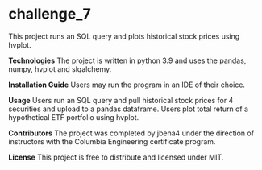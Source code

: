 # challenge_7

This project runs an SQL query and plots historical stock prices using hvplot.

**Technologies**
The project is written in python 3.9 and uses the pandas, numpy, hvplot and slqalchemy.


**Installation Guide**
Users may run the program in an IDE of their choice.

**Usage**
Users run an SQL query and pull historical stock prices for 4 securities and upload to a pandas dataframe. Users plot total return of a hypothetical ETF portfolio using hvplot.

**Contributors**
The project was completed by jbena4 under the direction of instructors with the Columbia Engineering certificate program.

**License**
This project is free to distribute and licensed under MIT.
